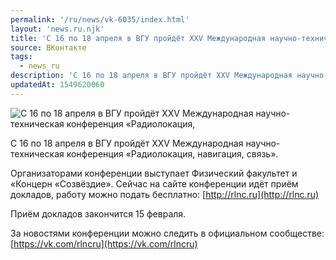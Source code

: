 ```yaml
---
permalink: '/ru/news/vk-6035/index.html'
layout: 'news.ru.njk'
title: 'С 16 по 18 апреля в ВГУ пройдёт XXV Международная научно-техническая конференция «Радиолокация,'
source: ВКонтакте
tags:
  - news_ru
description: 'С 16 по 18 апреля в ВГУ пройдёт XXV Международная научно-техническая конференция «Радиолокация,'
updatedAt: 1549620060
---
```

![С 16 по 18 апреля в ВГУ пройдёт XXV Международная научно-техническая конференция «Радиолокация,](https://sun9-2.userapi.com/impf/c846522/v846522635/195854/mdNvBVdoTVE.jpg?size=1280x853&quality=96&sign=f22c0b12f06b48f627b189348936c3e7&c_uniq_tag=xy3JGT2R6MrZFFLnb_0hiastpGVGDQNcBEajvckwX38&type=album)

С 16 по 18 апреля в ВГУ пройдёт XXV Международная научно-техническая конференция «Радиолокация, навигация, связь».

Организаторами конференции выступает Физический факультет и «Концерн «Созвёздие». Сейчас на сайте конференции идёт приём докладов, работу можно подать бесплатно: [http://rlnc.ru](http://rlnc.ru)

Приём докладов закончится 15 февраля.

За новостями конференции можно следить в официальном сообществе: [https://vk.com/rlncru](https://vk.com/rlncru)
